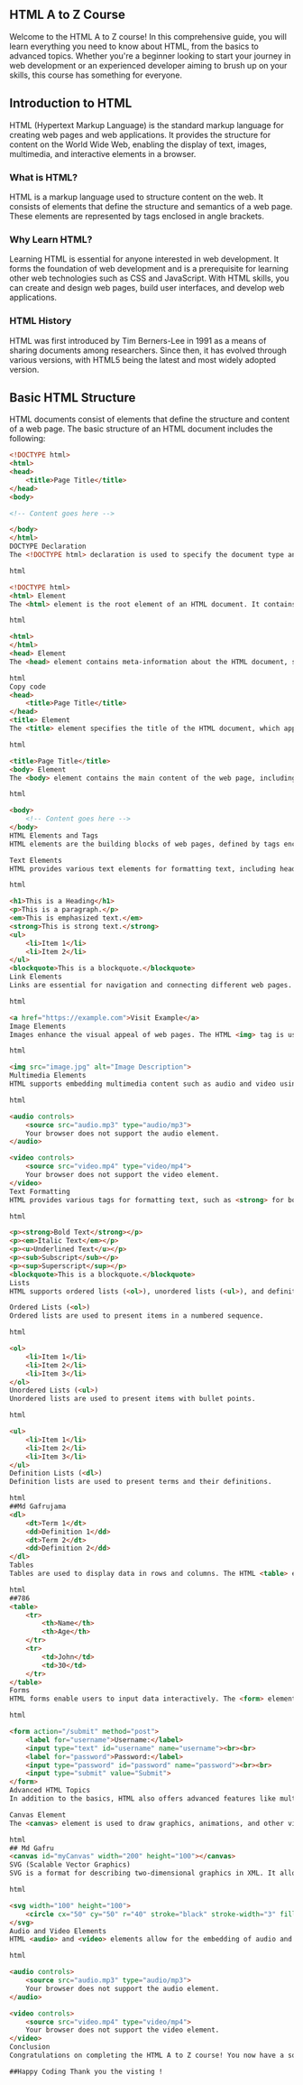 ## HTML A to Z Course

Welcome to the HTML A to Z course! In this comprehensive guide, you will learn everything you need to know about HTML, from the basics to advanced topics. Whether you're a beginner looking to start your journey in web development or an experienced developer aiming to brush up on your skills, this course has something for everyone.

## Introduction to HTML

HTML (Hypertext Markup Language) is the standard markup language for creating web pages and web applications. It provides the structure for content on the World Wide Web, enabling the display of text, images, multimedia, and interactive elements in a browser.

### What is HTML?

HTML is a markup language used to structure content on the web. It consists of elements that define the structure and semantics of a web page. These elements are represented by tags enclosed in angle brackets.

### Why Learn HTML?

Learning HTML is essential for anyone interested in web development. It forms the foundation of web development and is a prerequisite for learning other web technologies such as CSS and JavaScript. With HTML skills, you can create and design web pages, build user interfaces, and develop web applications.

### HTML History

HTML was first introduced by Tim Berners-Lee in 1991 as a means of sharing documents among researchers. Since then, it has evolved through various versions, with HTML5 being the latest and most widely adopted version.

## Basic HTML Structure

HTML documents consist of elements that define the structure and content of a web page. The basic structure of an HTML document includes the following:

```html
<!DOCTYPE html>
<html>
<head>
    <title>Page Title</title>
</head>
<body>

<!-- Content goes here -->

</body>
</html>
DOCTYPE Declaration
The <!DOCTYPE html> declaration is used to specify the document type and version of HTML being used. It ensures that the browser renders the page correctly according to the HTML standard.

html

<!DOCTYPE html>
<html> Element
The <html> element is the root element of an HTML document. It contains all other elements and represents the entire content of the web page.

html

<html>
</html>
<head> Element
The <head> element contains meta-information about the HTML document, such as the page title, character encoding, and links to external resources like CSS and JavaScript files.

html
Copy code
<head>
    <title>Page Title</title>
</head>
<title> Element
The <title> element specifies the title of the HTML document, which appears in the browser's title bar or tab.

html

<title>Page Title</title>
<body> Element
The <body> element contains the main content of the web page, including text, images, links, and other elements.

html

<body>
    <!-- Content goes here -->
</body>
HTML Elements and Tags
HTML elements are the building blocks of web pages, defined by tags enclosed in angle brackets. Some common HTML tags include <h1> for headings, <p> for paragraphs, <a> for links, <img> for images, and so on.

Text Elements
HTML provides various text elements for formatting text, including headings (<h1> to <h6>), paragraphs (<p>), emphasis (<em> and <strong>), lists (<ul>, <ol>, and <li>), and blockquotes (<blockquote>).

html

<h1>This is a Heading</h1>
<p>This is a paragraph.</p>
<em>This is emphasized text.</em>
<strong>This is strong text.</strong>
<ul>
    <li>Item 1</li>
    <li>Item 2</li>
</ul>
<blockquote>This is a blockquote.</blockquote>
Link Elements
Links are essential for navigation and connecting different web pages. The HTML <a> tag is used to create hyperlinks, with the href attribute specifying the URL of the target page.

html

<a href="https://example.com">Visit Example</a>
Image Elements
Images enhance the visual appeal of web pages. The HTML <img> tag is used to embed images, with the src attribute specifying the image file's URL and the alt attribute providing alternative text for accessibility.

html

<img src="image.jpg" alt="Image Description">
Multimedia Elements
HTML supports embedding multimedia content such as audio and video using the <audio> and <video> tags, respectively. These tags allow you to specify the source file and include optional attributes for controls, autoplay, and loop.

html

<audio controls>
    <source src="audio.mp3" type="audio/mp3">
    Your browser does not support the audio element.
</audio>

<video controls>
    <source src="video.mp4" type="video/mp4">
    Your browser does not support the video element.
</video>
Text Formatting
HTML provides various tags for formatting text, such as <strong> for bold, <em> for italic, <u> for underline, <sub> for subscript, <sup> for superscript, and <blockquote> for block quotes.

html

<p><strong>Bold Text</strong></p>
<p><em>Italic Text</em></p>
<p><u>Underlined Text</u></p>
<p><sub>Subscript</sub></p>
<p><sup>Superscript</sup></p>
<blockquote>This is a blockquote.</blockquote>
Lists
HTML supports ordered lists (<ol>), unordered lists (<ul>), and definition lists (<dl>) for organizing content in a structured manner.

Ordered Lists (<ol>)
Ordered lists are used to present items in a numbered sequence.

html

<ol>
    <li>Item 1</li>
    <li>Item 2</li>
    <li>Item 3</li>
</ol>
Unordered Lists (<ul>)
Unordered lists are used to present items with bullet points.

html

<ul>
    <li>Item 1</li>
    <li>Item 2</li>
    <li>Item 3</li>
</ul>
Definition Lists (<dl>)
Definition lists are used to present terms and their definitions.

html
##Md Gafrujama
<dl>
    <dt>Term 1</dt>
    <dd>Definition 1</dd>
    <dt>Term 2</dt>
    <dd>Definition 2</dd>
</dl>
Tables
Tables are used to display data in rows and columns. The HTML <table> element is used to create tables, with <tr> for rows, <th> for table headers, and <td> for table data.

html
##786
<table>
    <tr>
        <th>Name</th>
        <th>Age</th>
    </tr>
    <tr>
        <td>John</td>
        <td>30</td>
    </tr>
</table>
Forms
HTML forms enable users to input data interactively. The <form> element is used to create a form, with various input elements like <input>, <textarea>, <select>, etc.

html

<form action="/submit" method="post">
    <label for="username">Username:</label>
    <input type="text" id="username" name="username"><br><br>
    <label for="password">Password:</label>
    <input type="password" id="password" name="password"><br><br>
    <input type="submit" value="Submit">
</form>
Advanced HTML Topics
In addition to the basics, HTML also offers advanced features like multimedia embedding, canvas for graphics, SVG for scalable vector graphics, audio and video elements, and more.

Canvas Element
The <canvas> element is used to draw graphics, animations, and other visualizations on a web page using JavaScript.

html
## Md Gafru
<canvas id="myCanvas" width="200" height="100"></canvas>
SVG (Scalable Vector Graphics)
SVG is a format for describing two-dimensional graphics in XML. It allows for the creation of scalable and interactive graphics on the web.

html

<svg width="100" height="100">
    <circle cx="50" cy="50" r="40" stroke="black" stroke-width="3" fill="red" />
</svg>
Audio and Video Elements
HTML <audio> and <video> elements allow for the embedding of audio and video content on web pages, respectively.

html

<audio controls>
    <source src="audio.mp3" type="audio/mp3">
    Your browser does not support the audio element.
</audio>

<video controls>
    <source src="video.mp4" type="video/mp4">
    Your browser does not support the video element.
</video>
Conclusion
Congratulations on completing the HTML A to Z course! You now have a solid understanding of HTML and its various elements. Keep practicing and exploring to master web development further.

##Happy Coding Thank you the visting !
